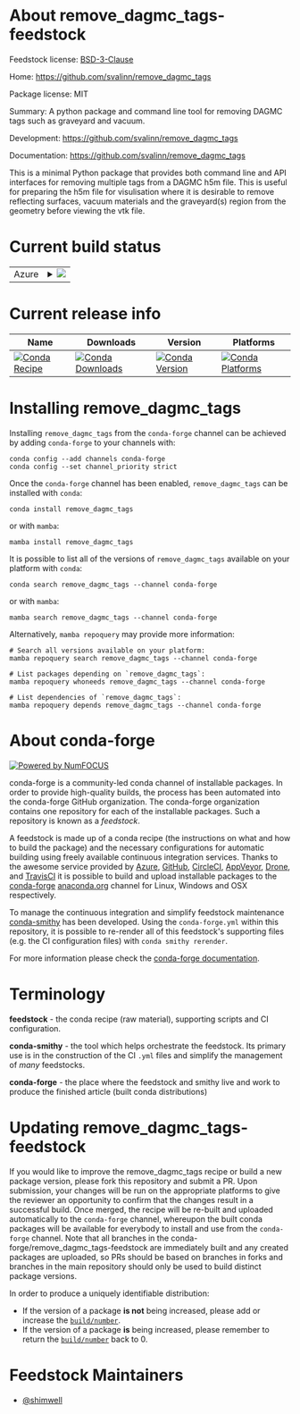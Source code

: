 About remove_dagmc_tags-feedstock
=================================

Feedstock license: [BSD-3-Clause](https://github.com/conda-forge/remove_dagmc_tags-feedstock/blob/main/LICENSE.txt)

Home: https://github.com/svalinn/remove_dagmc_tags

Package license: MIT

Summary: A python package and command line tool for removing DAGMC tags such as graveyard and vacuum.

Development: https://github.com/svalinn/remove_dagmc_tags

Documentation: https://github.com/svalinn/remove_dagmc_tags

This is a minimal Python package that provides both command line and API
interfaces for removing multiple tags from a DAGMC h5m file.
This is useful for preparing the h5m file for visulisation where it is
desirable to remove reflecting surfaces, vacuum materials and the
graveyard(s) region from the geometry before viewing the vtk file.


Current build status
====================


<table>
    
  <tr>
    <td>Azure</td>
    <td>
      <details>
        <summary>
          <a href="https://dev.azure.com/conda-forge/feedstock-builds/_build/latest?definitionId=12717&branchName=main">
            <img src="https://dev.azure.com/conda-forge/feedstock-builds/_apis/build/status/remove_dagmc_tags-feedstock?branchName=main">
          </a>
        </summary>
        <table>
          <thead><tr><th>Variant</th><th>Status</th></tr></thead>
          <tbody><tr>
              <td>linux_64_python3.10.____cpython</td>
              <td>
                <a href="https://dev.azure.com/conda-forge/feedstock-builds/_build/latest?definitionId=12717&branchName=main">
                  <img src="https://dev.azure.com/conda-forge/feedstock-builds/_apis/build/status/remove_dagmc_tags-feedstock?branchName=main&jobName=linux&configuration=linux%20linux_64_python3.10.____cpython" alt="variant">
                </a>
              </td>
            </tr><tr>
              <td>linux_64_python3.11.____cpython</td>
              <td>
                <a href="https://dev.azure.com/conda-forge/feedstock-builds/_build/latest?definitionId=12717&branchName=main">
                  <img src="https://dev.azure.com/conda-forge/feedstock-builds/_apis/build/status/remove_dagmc_tags-feedstock?branchName=main&jobName=linux&configuration=linux%20linux_64_python3.11.____cpython" alt="variant">
                </a>
              </td>
            </tr><tr>
              <td>linux_64_python3.12.____cpython</td>
              <td>
                <a href="https://dev.azure.com/conda-forge/feedstock-builds/_build/latest?definitionId=12717&branchName=main">
                  <img src="https://dev.azure.com/conda-forge/feedstock-builds/_apis/build/status/remove_dagmc_tags-feedstock?branchName=main&jobName=linux&configuration=linux%20linux_64_python3.12.____cpython" alt="variant">
                </a>
              </td>
            </tr><tr>
              <td>linux_64_python3.13.____cp313</td>
              <td>
                <a href="https://dev.azure.com/conda-forge/feedstock-builds/_build/latest?definitionId=12717&branchName=main">
                  <img src="https://dev.azure.com/conda-forge/feedstock-builds/_apis/build/status/remove_dagmc_tags-feedstock?branchName=main&jobName=linux&configuration=linux%20linux_64_python3.13.____cp313" alt="variant">
                </a>
              </td>
            </tr><tr>
              <td>linux_64_python3.9.____cpython</td>
              <td>
                <a href="https://dev.azure.com/conda-forge/feedstock-builds/_build/latest?definitionId=12717&branchName=main">
                  <img src="https://dev.azure.com/conda-forge/feedstock-builds/_apis/build/status/remove_dagmc_tags-feedstock?branchName=main&jobName=linux&configuration=linux%20linux_64_python3.9.____cpython" alt="variant">
                </a>
              </td>
            </tr><tr>
              <td>osx_64_python3.10.____cpython</td>
              <td>
                <a href="https://dev.azure.com/conda-forge/feedstock-builds/_build/latest?definitionId=12717&branchName=main">
                  <img src="https://dev.azure.com/conda-forge/feedstock-builds/_apis/build/status/remove_dagmc_tags-feedstock?branchName=main&jobName=osx&configuration=osx%20osx_64_python3.10.____cpython" alt="variant">
                </a>
              </td>
            </tr><tr>
              <td>osx_64_python3.11.____cpython</td>
              <td>
                <a href="https://dev.azure.com/conda-forge/feedstock-builds/_build/latest?definitionId=12717&branchName=main">
                  <img src="https://dev.azure.com/conda-forge/feedstock-builds/_apis/build/status/remove_dagmc_tags-feedstock?branchName=main&jobName=osx&configuration=osx%20osx_64_python3.11.____cpython" alt="variant">
                </a>
              </td>
            </tr><tr>
              <td>osx_64_python3.12.____cpython</td>
              <td>
                <a href="https://dev.azure.com/conda-forge/feedstock-builds/_build/latest?definitionId=12717&branchName=main">
                  <img src="https://dev.azure.com/conda-forge/feedstock-builds/_apis/build/status/remove_dagmc_tags-feedstock?branchName=main&jobName=osx&configuration=osx%20osx_64_python3.12.____cpython" alt="variant">
                </a>
              </td>
            </tr><tr>
              <td>osx_64_python3.13.____cp313</td>
              <td>
                <a href="https://dev.azure.com/conda-forge/feedstock-builds/_build/latest?definitionId=12717&branchName=main">
                  <img src="https://dev.azure.com/conda-forge/feedstock-builds/_apis/build/status/remove_dagmc_tags-feedstock?branchName=main&jobName=osx&configuration=osx%20osx_64_python3.13.____cp313" alt="variant">
                </a>
              </td>
            </tr><tr>
              <td>osx_64_python3.9.____cpython</td>
              <td>
                <a href="https://dev.azure.com/conda-forge/feedstock-builds/_build/latest?definitionId=12717&branchName=main">
                  <img src="https://dev.azure.com/conda-forge/feedstock-builds/_apis/build/status/remove_dagmc_tags-feedstock?branchName=main&jobName=osx&configuration=osx%20osx_64_python3.9.____cpython" alt="variant">
                </a>
              </td>
            </tr>
          </tbody>
        </table>
      </details>
    </td>
  </tr>
</table>

Current release info
====================

| Name | Downloads | Version | Platforms |
| --- | --- | --- | --- |
| [![Conda Recipe](https://img.shields.io/badge/recipe-remove_dagmc_tags-green.svg)](https://anaconda.org/conda-forge/remove_dagmc_tags) | [![Conda Downloads](https://img.shields.io/conda/dn/conda-forge/remove_dagmc_tags.svg)](https://anaconda.org/conda-forge/remove_dagmc_tags) | [![Conda Version](https://img.shields.io/conda/vn/conda-forge/remove_dagmc_tags.svg)](https://anaconda.org/conda-forge/remove_dagmc_tags) | [![Conda Platforms](https://img.shields.io/conda/pn/conda-forge/remove_dagmc_tags.svg)](https://anaconda.org/conda-forge/remove_dagmc_tags) |

Installing remove_dagmc_tags
============================

Installing `remove_dagmc_tags` from the `conda-forge` channel can be achieved by adding `conda-forge` to your channels with:

```
conda config --add channels conda-forge
conda config --set channel_priority strict
```

Once the `conda-forge` channel has been enabled, `remove_dagmc_tags` can be installed with `conda`:

```
conda install remove_dagmc_tags
```

or with `mamba`:

```
mamba install remove_dagmc_tags
```

It is possible to list all of the versions of `remove_dagmc_tags` available on your platform with `conda`:

```
conda search remove_dagmc_tags --channel conda-forge
```

or with `mamba`:

```
mamba search remove_dagmc_tags --channel conda-forge
```

Alternatively, `mamba repoquery` may provide more information:

```
# Search all versions available on your platform:
mamba repoquery search remove_dagmc_tags --channel conda-forge

# List packages depending on `remove_dagmc_tags`:
mamba repoquery whoneeds remove_dagmc_tags --channel conda-forge

# List dependencies of `remove_dagmc_tags`:
mamba repoquery depends remove_dagmc_tags --channel conda-forge
```


About conda-forge
=================

[![Powered by
NumFOCUS](https://img.shields.io/badge/powered%20by-NumFOCUS-orange.svg?style=flat&colorA=E1523D&colorB=007D8A)](https://numfocus.org)

conda-forge is a community-led conda channel of installable packages.
In order to provide high-quality builds, the process has been automated into the
conda-forge GitHub organization. The conda-forge organization contains one repository
for each of the installable packages. Such a repository is known as a *feedstock*.

A feedstock is made up of a conda recipe (the instructions on what and how to build
the package) and the necessary configurations for automatic building using freely
available continuous integration services. Thanks to the awesome service provided by
[Azure](https://azure.microsoft.com/en-us/services/devops/), [GitHub](https://github.com/),
[CircleCI](https://circleci.com/), [AppVeyor](https://www.appveyor.com/),
[Drone](https://cloud.drone.io/welcome), and [TravisCI](https://travis-ci.com/)
it is possible to build and upload installable packages to the
[conda-forge](https://anaconda.org/conda-forge) [anaconda.org](https://anaconda.org/)
channel for Linux, Windows and OSX respectively.

To manage the continuous integration and simplify feedstock maintenance
[conda-smithy](https://github.com/conda-forge/conda-smithy) has been developed.
Using the ``conda-forge.yml`` within this repository, it is possible to re-render all of
this feedstock's supporting files (e.g. the CI configuration files) with ``conda smithy rerender``.

For more information please check the [conda-forge documentation](https://conda-forge.org/docs/).

Terminology
===========

**feedstock** - the conda recipe (raw material), supporting scripts and CI configuration.

**conda-smithy** - the tool which helps orchestrate the feedstock.
                   Its primary use is in the construction of the CI ``.yml`` files
                   and simplify the management of *many* feedstocks.

**conda-forge** - the place where the feedstock and smithy live and work to
                  produce the finished article (built conda distributions)


Updating remove_dagmc_tags-feedstock
====================================

If you would like to improve the remove_dagmc_tags recipe or build a new
package version, please fork this repository and submit a PR. Upon submission,
your changes will be run on the appropriate platforms to give the reviewer an
opportunity to confirm that the changes result in a successful build. Once
merged, the recipe will be re-built and uploaded automatically to the
`conda-forge` channel, whereupon the built conda packages will be available for
everybody to install and use from the `conda-forge` channel.
Note that all branches in the conda-forge/remove_dagmc_tags-feedstock are
immediately built and any created packages are uploaded, so PRs should be based
on branches in forks and branches in the main repository should only be used to
build distinct package versions.

In order to produce a uniquely identifiable distribution:
 * If the version of a package **is not** being increased, please add or increase
   the [``build/number``](https://docs.conda.io/projects/conda-build/en/latest/resources/define-metadata.html#build-number-and-string).
 * If the version of a package **is** being increased, please remember to return
   the [``build/number``](https://docs.conda.io/projects/conda-build/en/latest/resources/define-metadata.html#build-number-and-string)
   back to 0.

Feedstock Maintainers
=====================

* [@shimwell](https://github.com/shimwell/)

